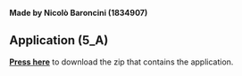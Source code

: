 **Made by Nicolò Baroncini (1834907)**
## Application (5_A)
**[Press here](https://drive.google.com/file/d/1ubdTEc8hn0IOWOf6k_fDs8otQlZ3KnpS/view?usp=sharing)** to download the zip that contains the application.
